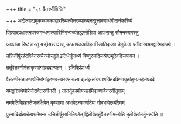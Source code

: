 +++
title = "६८ वैतरणीविधिः"

+++
अद्येत्याद्यमुकस्यममयद्वारस्थितवैतरण्याख्यनद्युत्तारणार्थगोदानंकरिष्ये

विप्रंपादप्रक्षालनवस्त्रगन्धमाल्यादिभिरभ्यर्च्यतद्धस्तेशिवा आपःसन्तु सौमनस्यमस्तु

अक्षतंचा रिष्टंचास्तु यच्छ्रेयस्तदस्तु यत्पतपंतत्प्रतिहतस्त्वितिकृत्वा धेनुकेत्वं प्रतीक्षस्वयमद्वारेमहापथे ।

उत्तितीर्षुरहंदेविवैतरण्यैनमोस्तुते इतिधेनुंपार्थ्य विष्णुरुपद्विजश्रेष्ठभूदेवद्विजपावन ।

तर्तुवैतरणीमेतांकृष्णांगांप्रददाम्यहम् । इतिविप्रंप्रार्थ्य

वैतरणीसंतारणार्थमिमांगांकृष्णवस्त्ररक्तमाल्याद्यलंकृतांयथाशक्तिदक्षिणायुतांतुभ्यमहंसंप्रददे

यमद्वारेपथेघोरेघोरावैतरणीनदी । तांतर्तुकामोयच्छामिकृष्णांवैतरणींतुगाम्

नममेतिविप्रहस्तेजलंक्षिपेत् कृष्णाया अभावेऽन्यवर्णादेया गोरभावेद्रव्यंदेयम्

पुत्नादिर्दाताचेत्प्रथमेमन्त्र उत्तितीर्षुरयमितिपठेत् द्वितीयेतर्तुवैतरणीमस्येति तृतीयेतांतर्तुमस्येति ॥
